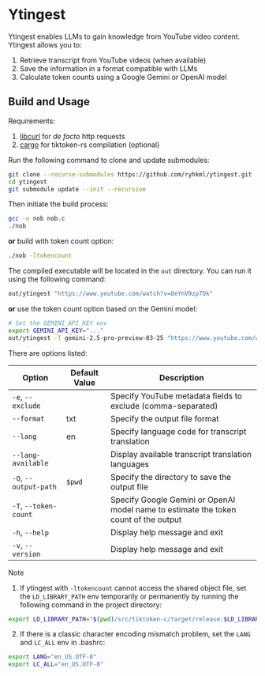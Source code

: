 # Ytingest

Ytingest enables LLMs to gain knowledge from YouTube video content. Ytingest allows you to:

1. Retrieve transcript from YouTube videos (when available)
1. Save the information in a format compatible with LLMs
1. Calculate token counts using a Google Gemini or OpenAI model

## Build and Usage

Requirements:

1. [libcurl](https://curl.se/libcurl) for _de facto_ http requests
1. [cargo](https://www.rust-lang.org/tools/install) for tiktoken-rs compilation (optional)

Run the following command to clone and update submodules:

```sh
git clone --recurse-submodules https://github.com/ryhkml/ytingest.git
cd ytingest
git submodule update --init --recursive
```

Then initiate the build process:

```sh
gcc -o nob nob.c
./nob
```

**or** build with token count option:

```sh
./nob -ltokencount
```

The compiled executable will be located in the `out` directory. You can run it using the following command:

```sh
out/ytingest "https://www.youtube.com/watch?v=OeYnV9zp7Dk"
```

**or** use the token count option based on the Gemini model:

```sh
# Set the GEMINI_API_KEY env
export GEMINI_API_KEY="..."
out/ytingest -T gemini-2.5-pro-preview-03-25 "https://www.youtube.com/watch?v=OeYnV9zp7Dk"
```

There are options listed:

| Option                | Default Value | Description                                                                          |
| --------------------- | ------------- | ------------------------------------------------------------------------------------ |
| `-e`, `--exclude`     |               | Specify YouTube metadata fields to exclude (comma-separated)                         |
| `--format`            | txt           | Specify the output file format                                                       |
| `--lang`              | en            | Specify language code for transcript translation                                     |
| `--lang-available`    |               | Display available transcript translation languages                                   |
| `-O`, `--output-path` | `$pwd`        | Specify the directory to save the output file                                        |
| `-T`, `--token-count` |               | Specify Google Gemini or OpenAI model name to estimate the token count of the output |
| `-h`, `--help`        |               | Display help message and exit                                                        |
| `-v`, `--version`     |               | Display help message and exit                                                        |

> [!NOTE]
>
> 1. If ytingest with `-ltokencount` cannot access the shared object file, set the `LD_LIBRARY_PATH` env temporarily or permanently by running the following command in the project directory:
>
> ```sh
> export LD_LIBRARY_PATH="$(pwd)/src/tiktoken-c/target/release:$LD_LIBRARY_PATH"
> ```
>
> 2. If there is a classic character encoding mismatch problem, set the `LANG` and `LC_ALL` env in .bashrc:
>
> ```sh
> export LANG="en_US.UTF-8"
> export LC_ALL="en_US.UTF-8"
> ```
